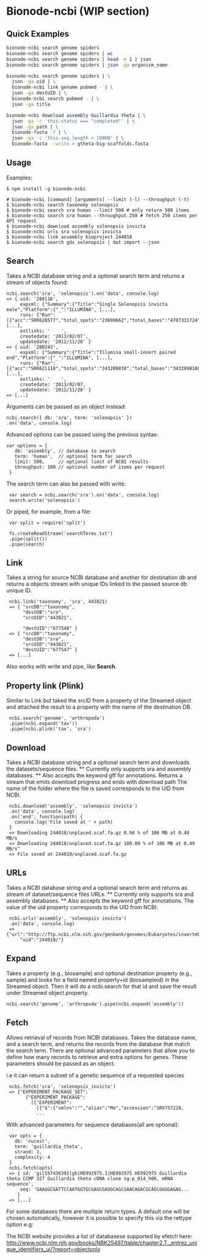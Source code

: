 # Bionode-ncbi (WIP section)

## Quick Examples

```bash
bionode-ncbi search genome spiders
bionode-ncbi search genome spiders | wc
bionode-ncbi search genome spiders | head -n 1 | json
bionode-ncbi search genome spiders | json -ga organism_name

bionode-ncbi search genome spiders | \
  json -ga uid | \
  bionode-ncbi link genome pubmed - | \
  json -ga destUID | \
  bionode-ncbi search pubmed - | \
  json -ga title

bionode-ncbi download assembly Guillardia theta | \
  json -ga -c 'this.status === "completed"' | \
  json -ga path | \
  bionode-fasta -f | \
  json -ga -c 'this.seq.length > 10000' | \
  bionode-fasta --write > gtheta-big-scaffolds.fasta
```

## Usage

Examples:

    $ npm install -g bionode-ncbi

    # bionode-ncbi [command] [arguments] --limit (-l) --throughput (-t)
    $ bionode-ncbi search taxonomy solenopsis
    $ bionode-ncbi search sra human --limit 500 # only return 500 items
    $ bionode-ncbi search sra human --throughput 250 # fetch 250 items per API request
    $ bionode-ncbi download assembly solenopsis invicta
    $ bionode-ncbi urls sra solenopsis invicta
    $ bionode-ncbi link assembly bioproject 244018
    $ bionode-ncbi search gds solenopsis | dat import --json

## Search
Takes a NCBI database string and a optional search term and returns a stream of objects found:

    ncbi.search('sra', 'solenopsis').on('data', console.log)
    => { uid: '280116',
         expxml: {"Summary":{"Title":"Single Solenopsis invicta male","Platform":{"_":"ILLUMINA", [...],
         runs: {"Run":[{"acc":"SRR620577","total_spots":"23699662","total_bases":"4787331724", [...],
         extlinks: '    ',
         createdate: '2013/02/07',
         updatedate: '2012/11/28' }
    => { uid: '280243',
         expxml: {"Summary":{"Title":"Illumina small-insert paired end","Platform":{"_":"ILLUMINA", [...],
         runs: {"Run":[{"acc":"SRR621118","total_spots":"343209818","total_bases":"34320981800", [...],
         extlinks: '    ',
         createdate: '2013/02/07,
         updatedate: '2012/11/28' }
    => [...]

Arguments can be passed as an object instead:

    ncbi.search({ db: 'sra', term: 'solenopsis' })
    .on('data', console.log)

Advanced options can be passed using the previous syntax:

    var options = {
       db: 'assembly', // database to search
       term: 'human',  // optional term for search
       limit: 500,     // optional limit of NCBI results
       throughput: 100 // optional number of items per request
     }

The search term can also be passed with write:

     var search = ncbi.search('sra').on('data', console.log)
     search.write('solenopsis')

Or piped, for example, from a file:

     var split = require('split')

     fs.createReadStream('searchTerms.txt')
     .pipe(split())
     .pipe(search)


## Link
 Takes a string for source NCBI database and another for destination db and returns
 a objects stream with unique IDs linked to the passed source db unique ID.

     ncbi.link('taxonomy', 'sra', 443821)
     => { "srcDB":"taxonomy",
          "destDB":"sra",
          "srcUID":"443821",

          "destUID":"677548" }
     => { "srcDB":"taxonomy",
          "destDB":"sra",
          "srcUID":"443821",
          "destUID":"677547" }
     => [...]

 Also works with write and pipe, like **Search**.

## Property link (Plink)
 Similar to Link but taked the srcID from a property of the Streamed object
 and attached the result to a property with the name of the destination DB.

     ncbi.search('genome', 'arthropoda')
     .pipe(ncbi.expand('tax'))
     .pipe(ncbi.plink('tax', 'sra')

## Download
 Takes a NCBI database string and a optional search term and downloads the datasets/sequence files.
 ** Currently only supports sra and assembly databases. **
 Also accepts the keyword gff for annotations.
 Returns a stream that emits download progress and ends with download path
 The name of the folder where the file is saved corresponds to the UID from NCBI.

     ncbi.download('assembly', 'solenopsis invicta')
     .on('data', console.log)
     .on('end', function(path) {
       console.log('File saved at ' + path)
     }
     => Downloading 244018/unplaced.scaf.fa.gz 0.94 % of 106 MB at 0.48 MB/s
     => Downloading 244018/unplaced.scaf.fa.gz 100.00 % of 106 MB at 0.49 MB/s"
     => File saved at 244018/unplaced.scaf.fa.gz

## URLs
Takes a NCBI database string and a optional search term and returns as stream of dataset/sequence files URLs.
** Currently only supports sra and assembly databases. **
Also accepts the keyword gff for annotations.
The value of the uid property corresponds to the UID from NCBI.

     ncbi.urls('assembly', 'solenopsis invicta')
     .on('data', console.log)
     => {"url":"http://ftp.ncbi.nlm.nih.gov/genbank/genomes/Eukaryotes/invertebrates/Solenopsis_invicta/Si_gnG/Primary_Assembly/unplaced_scaffolds/FASTA/unplaced.scaf.fa.gz",
         "uid":"244018/"}

## Expand
Takes a property (e.g., biosample) and optional destination property
(e.g., sample) and looks for a field named property+id (biosampleid)
in the Streamed object. Then it will do a ncbi.search for that id and save
the result under Streamed object.property.

    ncbi.search('genome', 'arthropoda').pipe(ncbi.expand('assembly'))

## Fetch
Allows retrieval of records from NCBI databases. Takes the database name, and a search term,
and returns the records from the database that match the search term. There are optional
advanced parameters that allow you to define how many records to retrieve and extra options
for genes. These parameters should be passed as an object.

i.e it can return a subset of a genetic sequence of a requested species

     ncbi.fetch('sra', 'solenopsis_invicta')
     => {"EXPERIMENT_PACKAGE_SET":
           {"EXPERIMENT_PACKAGE":
             [{"EXPERIMENT":
               [{"$":{"xmlns":"","alias":"Me","accession":"SRX757228,
               ...

With advanced parameters for sequence databases(all are optional):

     var opts = {
       db: 'nucest',
       term: 'guillardia_theta',
       strand: 1,
       complexity: 4
     }
     ncbi.fetch(opts)
     => { id: 'gi|557436392|gb|HE992975.1|HE992975 HE992975 Guillardia theta CCMP 327 Guillardia theta cDNA clone sg-p_014_h06, mRNA sequence',
         seq: 'GAAGGCGATTCCAATGGTGCGAGCGAGGCAGCGAACAGACGCAGCGGGGAGAG...
        }
     => [...]
For some databases there are multiple return types. A default one will be chosen
automatically, however it is possible to specify this via the rettype option e.g:

The NCBI website provides a list of databasese supported by efetch here:
http://www.ncbi.nlm.nih.gov/books/NBK25497/table/chapter2.T._entrez_unique_identifiers_ui/?report=objectonly
